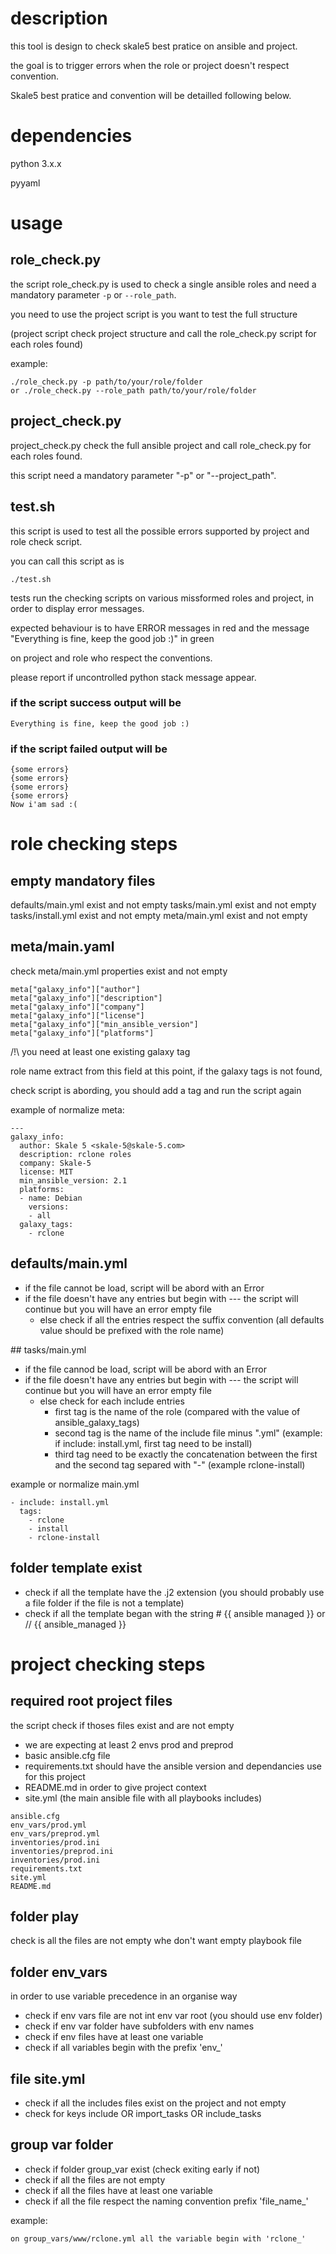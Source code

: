 # description 

this tool is design to check skale5 best pratice on ansible and project.

the goal is to trigger errors when the role or project doesn't respect convention.

Skale5 best pratice and convention will be detailled following below. 

# dependencies

python 3.x.x

pyyaml

# usage

##  role_check.py

the script role\_check.py is used to check a single ansible roles and need a mandatory parameter `-p` or  `--role_path`.

you need to use the project script is you want to test the full structure 

(project script check project structure and call the role\_check.py script for each roles found)

example:

```
./role_check.py -p path/to/your/role/folder
or ./role_check.py --role_path path/to/your/role/folder
```

## project\_check.py

project\_check.py check the full ansible project and call role\_check.py for each roles found.

this script need a mandatory parameter "-p" or "--project\_path".


## test.sh

this script is used to test all the possible errors supported by  project and role check script.

you can call this script as is

```
./test.sh
```

tests run the checking scripts on various missformed roles and project, in order to display error messages.

expected behaviour is to have ERROR messages in red and the message "Everything is fine, keep the good job :)" in green  

on project and role who respect the conventions.

please report if uncontrolled python stack message appear.


### if the script success output will be

```
Everything is fine, keep the good job :)
```

### if the script failed output will be

```
{some errors}
{some errors}
{some errors}
{some errors}
Now i'am sad :(

```

# role checking steps

## empty mandatory files 

defaults/main.yml exist and not empty
tasks/main.yml exist and not empty
tasks/install.yml  exist and not empty
meta/main.yml exist and not empty

## meta/main.yaml

check meta/main.yml properties exist and not empty

```
meta["galaxy_info"]["author"]
meta["galaxy_info"]["description"]
meta["galaxy_info"]["company"]
meta["galaxy_info"]["license"]
meta["galaxy_info"]["min_ansible_version"]
meta["galaxy_info"]["platforms"]
```

/!\ you need at least one existing galaxy tag

role name extract from this field at this point, if the galaxy tags is not found,

check script is abording, you should add a tag and run the script again

example of normalize meta:

```
---
galaxy_info:
  author: Skale 5 <skale-5@skale-5.com>
  description: rclone roles
  company: Skale-5
  license: MIT
  min_ansible_version: 2.1
  platforms:
  - name: Debian
    versions:
    - all
  galaxy_tags:
    - rclone
```

## defaults/main.yml

  - if the file cannot be load, script will be abord with an Error
  - if the file doesn't have any entries but begin with --- the script will continue but you will have an error empty file
    - else check if all the entries respect the suffix convention (all defaults value should be prefixed with the role name)

## tasks/main.yml

- if the file cannod be load, script will be abord with an Error
- if the file doesn't have any entries but begin with --- the script will continue but you will have an error empty file
  - else check for each include entries
    - first tag is the name of the role (compared with the value of  ansible_galaxy_tags)
    - second tag is the name of the include file minus ".yml" (example: if include: install.yml, first tag need to be install)
    - third tag need to be exactly the concatenation between the first and the second tag separed with "-" (example rclone-install)


example or normalize main.yml

```
- include: install.yml
  tags:
    - rclone
    - install
    - rclone-install
```

## folder template exist

  - check if all the template have the .j2 extension (you should probably use a file folder if the file is not a template)
  - check if all the template began with the string # {{ ansible managed }} or // {{ ansible_managed }}

# project checking steps

## required root project files

the script check if thoses files exist and are not empty 

- we are expecting at least 2 envs prod and preprod
- basic ansible.cfg file
- requirements.txt should have the ansible version and dependancies use for this project  
- README.md in order to give project context
- site.yml (the main ansible file with all playbooks includes)

```
ansible.cfg
env_vars/prod.yml
env_vars/preprod.yml
inventories/prod.ini
inventories/preprod.ini
inventories/prod.ini
requirements.txt
site.yml
README.md
```

## folder play

check is all the files are not empty
whe don't want empty playbook file

## folder env_vars

in order to use variable precedence in an organise way
- check if env vars file are not int env var  root (you should use env folder)
- check if env var folder have subfolders with env names
- check if env files have at least one variable
- check if all variables begin with the prefix 'env_'
  
## file site.yml

- check if all the includes files exist on the project and not empty
- check for keys include OR import_tasks OR include_tasks

## group var folder

- check if folder group_var exist (check exiting early if not)
- check if all the files are not empty
- check if all the files have at least one variable
- check if all the file respect the naming convention prefix 'file_name_'

example:

```
on group_vars/www/rclone.yml all the variable begin with 'rclone_'
```

